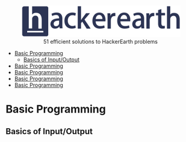 <p align="center">
    <a href=https://www.hackerearth.com/es/@sanchezmurillo>
        <img height=85 src="pictures/HE_logo.png">
    </a>
    <br>51 efficient solutions to HackerEarth problems
</p>

* [Basic Programming](#basic-programming)
    * [Basics of Input/Output](#basics-of-input/output)
* [Basic Programming](#)
* [Basic Programming](#)
* [Basic Programming](#)
* [Basic Programming](#)

# Basic Programming

## Basics of Input/Output
